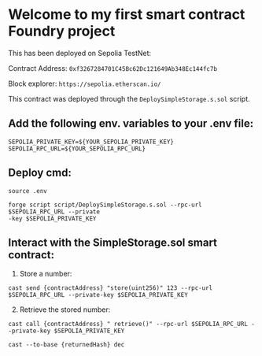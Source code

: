 # Welcome to my first smart contract Foundry project 

This has been deployed on Sepolia TestNet:

Contract Address: ```0xf3267284701C45Bc62Dc121649Ab348Ec144fc7b```

Block explorer: ```https://sepolia.etherscan.io/```

This contract was deployed through the ```DeploySimpleStorage.s.sol``` script.

## Add the following env. variables to your .env file:
```
SEPOLIA_PRIVATE_KEY=${YOUR_SEPOLIA_PRIVATE_KEY}
SEPOLIA_RPC_URL=${YOUR_SEPOLIA_RPC_URL}
```

## Deploy cmd:
```
source .env

forge script script/DeploySimpleStorage.s.sol --rpc-url $SEPOLIA_RPC_URL --private
-key $SEPOLIA_PRIVATE_KEY
```

## Interact with the SimpleStorage.sol smart contract:
1. Store a number:

```
cast send {contractAddress} "store(uint256)" 123 --rpc-url $SEPOLIA_RPC_URL --private-key $SEPOLIA_PRIVATE_KEY
```

2. Retrieve the stored number:
```
cast call {contractAddress} " retrieve()" --rpc-url $SEPOLIA_RPC_URL --private-key $SEPOLIA_PRIVATE_KEY

cast --to-base {returnedHash} dec
```